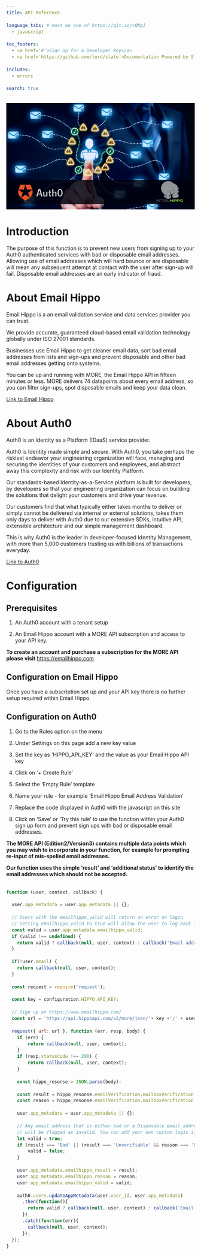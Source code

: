 ```yaml
---
title: API Reference

language_tabs: # must be one of https://git.io/vQNgJ
  - javascript

toc_footers:
  - <a href='#'>Sign Up for a Developer Key</a>
  - <a href='https://github.com/lord/slate'>Documentation Powered by Slate</a>

includes:
  - errors

search: true
---
```


![Email Hippo and Auth0 integration](images/HeaderImage.png)

# Introduction

The purpose of this function is to prevent new users from signing up to your Auth0 authenticated services with bad or disposable email addresses. Allowing use of email addresses which will hard bounce or are disposable will mean any subsequent attempt at contact with the user after sign-up will fail. Disposable email addresses are an early indicator of fraud. 

# About Email Hippo

Email Hippo is a an email validation service and data services provider you can trust.

We provide accurate, guaranteed cloud-based email validation technology globally under ISO 27001 standards.

Businesses use Email Hippo to get cleaner email data, sort bad email addresses from lists and sign-ups and prevent disposable and other bad email addresses getting onto systems.

You can be up and running with MORE, the Email Hippo API in fifteen minutes or less. MORE delivers 74 datapoints about every email address, so you can filter sign-ups, spot disposable emails and keep your data clean.

[Link to Email Hippo](https://emailhippo.com)

# About Auth0

Auth0 is an Identity as a Platform (IDaaS) service provider.

Auth0 is Identity made simple and secure. With Auth0, you take perhaps the riskiest endeavor your engineering organization will face, managing and securing the identities of your customers and employees, and abstract away this complexity and risk with our Identity Platform. 

Our standards-based Identity-as-a-Service platform is built for developers, by developers so that your engineering organization can focus on building the solutions that delight your customers and drive your revenue. 

Our customers find that what typically either takes months to deliver or simply cannot be delivered via internal or external solutions, takes them only days to deliver with Auth0 due to our extensive SDKs, intuitive API, extensible architecture and our simple management dashboard. 

This is why Auth0 is the leader in developer-focused Identity Management, with more than 5,000 customers trusting us with billions of transactions everyday.

[Link to Auth0](https://auth0.com)

# Configuration

## Prerequisites

1. An Auth0 account with a tenant setup

2. An Email Hippo account with a MORE API subscription and access to your API key.

**To create an account and purchase a subscription for the MORE API please visit** https://emailhippo.com 

## Configuration on Email Hippo

Once you have a subscription set up and your API key there is no further setup required within Email Hippo.

## Configuration on Auth0

1. Go to the Rules option on the menu

2. Under Settings on this page add a new key value

3. Set the key as 'HIPPO_API_KEY' and the value as your Email Hippo API key

4. Click on ‘+ Create Rule’

5. Select the ‘Empty Rule’ template

6. Name your rule - for example ‘Email Hippo Email Address Validation’

7. Replace the code displayed in Auth0 with the javascript on this site

8. Click on ‘Save’ or ‘Try this rule’ to use the function within your Auth0 sign up form and prevent sign ups with bad or disposable email addresses.

**The MORE API (Edition2/Version3) contains multiple data points which you may wish to incorporate in your function, for example for prompting re-input of mis-spelled email addresses.** 

**Our function uses the simple ‘result’ and ‘additional status’ to identify the email addresses which should not be accepted.**


```javascript

function (user, context, callback) {

  user.app_metadata = user.app_metadata || {};

  // Users with the emailhippo_valid will return an error on login
  // Setting emailhippo_valid to true will allow the user to log back in
  const valid = user.app_metadata.emailhippo_valid;
  if (valid !== undefined) {
    return valid ? callback(null, user, context) : callback('Email address is not valid');
  }

  if(!user.email) {
    return callback(null, user, context);
  }

  const request = require('request');
  
  const key = configuration.HIPPO_API_KEY;
  
  // Sign up at https://www.emailhippo.com/
  const url = 'https://api.hippoapi.com/v3/more/json/'+ key +'/' + user.email;

  request({ url: url }, function (err, resp, body) {
    if (err) {
        return callback(null, user, context);
    }
    if (resp.statusCode !== 200) {
        return callback(null, user, context);
    }

    const hippo_resonse = JSON.parse(body);
    
    const result = hippo_resonse.emailVerification.mailboxVerification.result;
    const reason = hippo_resonse.emailVerification.mailboxVerification.reason;

    user.app_metadata = user.app_metadata || {};

    // Any email address that is either bad or a Disposable email address
    // will be flagged as invalid. You can add your own custom logic if you want.
    let valid = true;
    if (result === 'Bad' || (result === 'Unverifiable' && reason === 'DomainIsWellKnownDea')){
        valid = false;
    } 

    user.app_metadata.emailhippo_result = result;
    user.app_metadata.emailhippo_reason = reason;
    user.app_metadata.emailhippo_valid = valid;

    auth0.users.updateAppMetadata(user.user_id, user.app_metadata)
      .then(function(){
        return valid ? callback(null, user, context) : callback('Email address is not valid');
      })
      .catch(function(err){
        callback(null, user, context);
      });
  });
}

```

